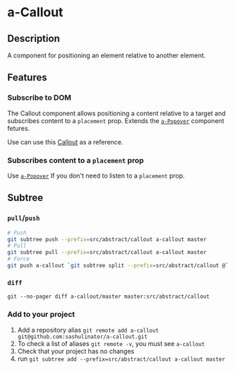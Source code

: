 # a-Callout

## Description

A component for positioning an element relative to another element.

## Features

### Subscribe to DOM

The Callout component allows positioning a content relative to a target and subscribes content to a `placement` prop. Extends the [`a-Popover`](https://github.com/sashulinator/a-popover) component fetures.

Use can use this [Callout](https://developer.microsoft.com/en-us/fluentui#/controls/web/callout) as a reference.

### Subscribes content to a `placement` prop

Use [`a-Popover`](https://github.com/sashulinator/a-popover) If you don't need to listen to a `placement` prop.

## Subtree

### `pull`/`push`

```bash
# Push
git subtree push --prefix=src/abstract/callout a-callout master
# Pull
git subtree pull --prefix=src/abstract/callout a-callout master
# Force
git push a-callout `git subtree split --prefix=src/abstract/callout @`:master --force
```

### `diff`

```
git --no-pager diff a-callout/master master:src/abstract/callout
```

### Add to your project

1. Add a repository alias `git remote add a-callout git@github.com:sashulinator/a-callout.git`
2. To check a list of aliases `git remote -v`, you must see `a-callout`
3. Check that your project has no changes
4. run `git subtree add --prefix=src/abstract/callout a-callout master`
